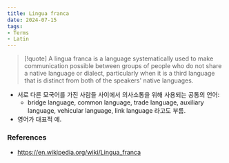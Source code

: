 ```yaml
---
title: Lingua franca
date: 2024-07-15
tags:
- Terms
- Latin
---
```


> [!quote] A lingua franca is a language systematically used to make communication possible between groups of people who do not share a native language or dialect, particularly when it is a third language that is distinct from both of the speakers' native languages.
- 서로 다른 모국어를 가진 사람들 사이에서 의사소통을 위해 사용되는 공통의 언어:
    - bridge language, common language, trade language, auxiliary language, vehicular language, link language 라고도 부름.
- 영어가 대표적 예.


### References
- https://en.wikipedia.org/wiki/Lingua_franca